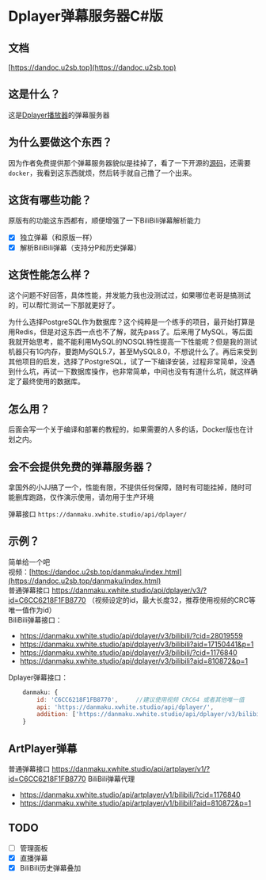 # Dplayer弹幕服务器C#版

## 文档

[https://dandoc.u2sb.top](https://dandoc.u2sb.top)

## 这是什么？

这是[Dplayer播放器](https://github.com/MoePlayer/DPlayer)的弹幕服务器

## 为什么要做这个东西？

因为作者免费提供那个弹幕服务器貌似是挂掉了，看了一下开源的[源码](https://github.com/MoePlayer/DPlayer-node)，还需要`docker`，我看到这东西就烦，然后转手就自己撸了一个出来。

## 这货有哪些功能？

原版有的功能这东西都有，顺便增强了一下BiliBili弹幕解析能力

- [x] 独立弹幕（和原版一样）
- [x] 解析BiliBili弹幕（支持分P和历史弹幕）

## 这货性能怎么样？

这个问题不好回答，具体性能，并发能力我也没测试过，如果哪位老哥是搞测试的，可以帮忙测试一下那就更好了。

为什么选择PostgreSQL作为数据库？这个纯粹是一个练手的项目，最开始打算是用Redis，但是对这东西一点也不了解，就先pass了。后来用了MySQL，等后面我就开始思考，能不能利用MySQL的NOSQL特性提高一下性能呢？但是我的测试机器只有1G内存，要跑MySQL5.7，甚至MySQL8.0，不想说什么了。再后来受到其他项目的启发，选择了PostgreSQL，试了一下编译安装，过程非常简单，没遇到什么坑，再试一下数据库操作，也非常简单，中间也没有有道什么坑，就这样确定了最终使用的数据库。

## 怎么用？

后面会写一个关于编译和部署的教程的，如果需要的人多的话，Docker版也在计划之内。

## 会不会提供免费的弹幕服务器？

拿国外的小JJ搞了一个，性能有限，不提供任何保障，随时有可能挂掉，随时可能删库跑路，仅作演示使用，请勿用于生产环境

弹幕接口 `https://danmaku.xwhite.studio/api/dplayer/`

## 示例？

简单给一个吧   
视频：[https://dandoc.u2sb.top/danmaku/index.html](https://dandoc.u2sb.top/danmaku/index.html)   
普通弹幕接口 https://danmaku.xwhite.studio/api/dplayer/v3/?id=C6CC6218F1FB8770 （视频设定的id，最大长度32，推荐使用视频的CRC等唯一值作为id）  
BiliBili弹幕接口：  
- https://danmaku.xwhite.studio/api/dplayer/v3/bilibili/?cid=28019559
- https://danmaku.xwhite.studio/api/dplayer/v3/bilibili?aid=17150441&p=1
- https://danmaku.xwhite.studio/api/dplayer/v3/bilibili/?cid=1176840
- https://danmaku.xwhite.studio/api/dplayer/v3/bilibili?aid=810872&p=1

Dplayer弹幕接口：

```js
    danmaku: {
        id: 'C6CC6218F1FB8770',     //建议使用视频 CRC64 或者其他唯一值
        api: 'https://danmaku.xwhite.studio/api/dplayer/',
        addition: ['https://danmaku.xwhite.studio/api/dplayer/v3/bilibili?cid=cid']    //可使用 cid 或者aid + p作为参数，p 默认为1
    }
```

## ArtPlayer弹幕

普通弹幕接口 https://danmaku.xwhite.studio/api/artplayer/v1/?id=C6CC6218F1FB8770
BiliBili弹幕代理
- https://danmaku.xwhite.studio/api/artplayer/v1/bilibili/?cid=1176840
- https://danmaku.xwhite.studio/api/artplayer/v1/bilibili?aid=810872&p=1

## TODO

- [ ] 管理面板
- [x] 直播弹幕
- [x] BiliBili历史弹幕叠加
